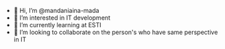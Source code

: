 - 👋 Hi, I’m @mandaniaina-mada
- 👀 I’m interested in IT development
- 🌱 I’m currently learning at ESTI 
- 💞️ I’m looking to collaborate on the person's who have same perspective in IT

<!---
mandaniaina-mada/mandaniaina-mada is a ✨ special ✨ repository because its `README.md` (this file) appears on your GitHub profile.
You can click the Preview link to take a look at your changes.
--->

